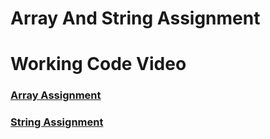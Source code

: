 # Array And String Assignment

# Working Code Video

### [Array Assignment]()

### [String Assignment]()
